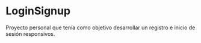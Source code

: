 # LoginSignup
Proyecto personal que tenía como objetivo desarrollar un registro e inicio de sesión responsivos.
